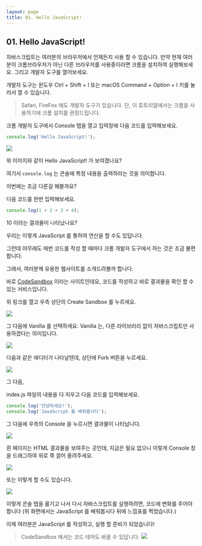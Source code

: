 ```yaml
---
layout: page
title: 01. Hello JavaScript!
---
```


## 01. Hello JavaScript!

자바스크립트는 여러분의 브라우저에서 언제든지 사용 할 수 있습니다. 만약 현재 여러분이 크롬브라우저가 아닌 다른 브라우저를 사용중이라면 크롬을 설치하여 실행해보세요. 그리고 개발자 도구를 열어보세요.

개발자 도구는 윈도우 Ctrl + Shift + I 또는 macOS Command + Option + I 키를 눌러서 열 수 있습니다.

> Safari, FireFox 에도 개발자 도구가 있습니다. 단, 이 튜토리얼에서는 크롬을 사용하기에 크롬 설치를 권장드립니다.

크롬 개발자 도구에서 Console 탭을 열고 입력창에 다음 코드를 입력해보세요.

```javascript
console.log('Hello JavaScript!');
```

![](https://i.imgur.com/xA2b56x.png)

위 이미지와 같이 Hello JavaScript! 가 보여졌나요?

여기서 `console.log` 는 콘솔에 특정 내용을 출력하라는 것을 의미합니다.

이번에는 조금 다른걸 해볼까요?

다음 코드를 한번 입력해보세요.

```javascript
console.log(1 + 2 + 3 + 4);
```

10 이라는 결과물이 나타났나요?

우리는 이렇게 JavaScript 를 통하여 연산을 할 수도 있답니다.

그런데 아무래도 매번 코드를 작성 할 때마다 크롬 개발자 도구에서 하는 것은 조금 불편합니다.

그래서, 여러분께 유용한 웹사이트를 소개드려볼까 합니다.

바로 [CodeSandbox](https://codesandbox.io) 이라는 사이트인데요, 코드를 작성하고 바로 결과물을 확인 할 수 있는 서비스입니다.

위 링크를 열고 우측 상단의 Create Sandbox 를 누르세요.

![](https://i.imgur.com/a0xc3s2.png)

그 다음에 Vanilla 를 선택하세요. Vanilla 는, 다른 라이브러리 없이 자바스크립트만 사용하겠다는 의미입니다.

![](https://i.imgur.com/rmGGFI1.png)

다음과 같은 에디터가 나타날텐데, 상단에 Fork 버튼을 누르세요.

![](https://i.imgur.com/QcpNUR9.png)

그 다음,

index.js 파일의 내용을 다 지우고 다음 코드를 입력해보세요.

```javascript
console.log('안녕하세요!');
console.log('JavaScript 를 배워봅시다');
```

그 다음에 우측의 Console 을 누르시면 결과물이 나타납니다.

![](https://i.imgur.com/QPqvmW8.png)

흰 페이지는 HTML 결과물을 보여주는 곳인데, 지금은 필요 없으니 이렇게 Console 창을 드래그하여 위로 쭉 끌어 올려주세요.

![](https://i.imgur.com/g3NRbuj.gif)

또는 이렇게 할 수도 있습니다.

![](https://i.imgur.com/TAjKRUv.gif)

이렇게 콘솔 탭을 옮기고 나서 다시 자바스크립트를 실행하려면, 코드에 변화를 주어야 합니다 (위 화면에서는 JavaScript 를 배워봅시다 뒤에 느낌표를 찍었습니다.)

이제 여러분은 JavaScript 를 작성하고, 실행 할 준비가 되었습니다!

> CodeSandbox 에서는 코드 테마도 바꿀 수 있답니다.
> ![](https://i.imgur.com/DHETwEp.png)
